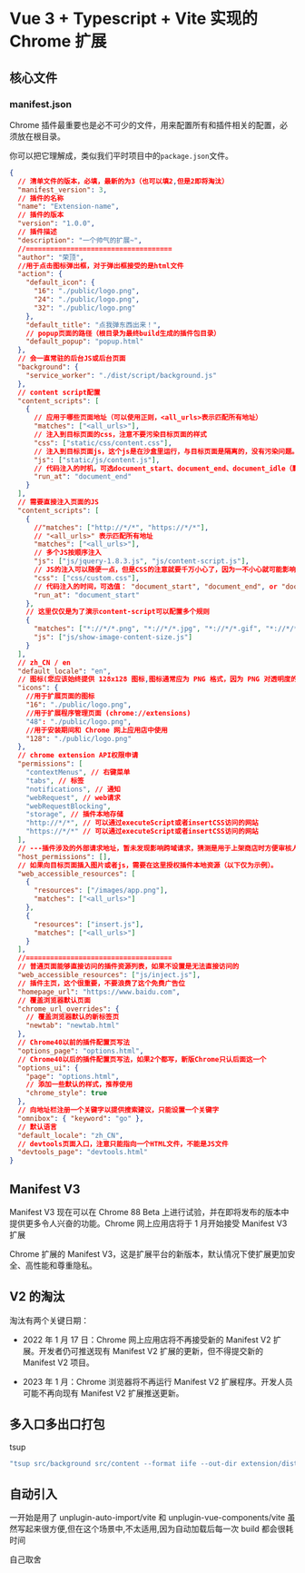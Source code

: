 # Vue 3 + Typescript + Vite 实现的 Chrome 扩展

## 核心文件

### manifest.json

Chrome 插件最重要也是必不可少的文件，用来配置所有和插件相关的配置，必须放在根目录。

你可以把它理解成，类似我们平时项目中的`package.json`文件。

```json
{
  // 清单文件的版本，必填，最新的为3（也可以填2,但是2即将淘汰）
  "manifest_version": 3,
  // 插件的名称
  "name": "Extension-name",
  // 插件的版本
  "version": "1.0.0",
  // 插件描述
  "description": "一个帅气的扩展~",
  //====================================
  "author": "荣顶",
  //用于点击图标弹出框，对于弹出框接受的是html文件
  "action": {
    "default_icon": {
      "16": "./public/logo.png",
      "24": "./public/logo.png",
      "32": "./public/logo.png"
    },
    "default_title": "点我弹东西出来！",
    // popup页面的路径（根目录为最终build生成的插件包目录）
    "default_popup": "popup.html"
  },
  // 会一直常驻的后台JS或后台页面
  "background": {
    "service_worker": "./dist/script/background.js"
  },
  // content script配置
  "content_scripts": [
    {
      // 应用于哪些页面地址（可以使用正则，<all_urls>表示匹配所有地址）
      "matches": ["<all_urls>"],
      // 注入到目标页面的css，注意不要污染目标页面的样式
      "css": ["static/css/content.css"],
      // 注入到目标页面js，这个js是在沙盒里运行，与目标页面是隔离的，没有污染问题。
      "js": ["static/js/content.js"],
      // 代码注入的时机，可选document_start、document_end、document_idle（默认）
      "run_at": "document_end"
    }
  ],
  // 需要直接注入页面的JS
  "content_scripts": [
    {
      //"matches": ["http://*/*", "https://*/*"],
      // "<all_urls>" 表示匹配所有地址
      "matches": ["<all_urls>"],
      // 多个JS按顺序注入
      "js": ["js/jquery-1.8.3.js", "js/content-script.js"],
      // JS的注入可以随便一点，但是CSS的注意就要千万小心了，因为一不小心就可能影响全局样式
      "css": ["css/custom.css"],
      // 代码注入的时间，可选值： "document_start", "document_end", or "document_idle"，最后一个表示页面空闲时，默认document_idle
      "run_at": "document_start"
    },
    // 这里仅仅是为了演示content-script可以配置多个规则
    {
      "matches": ["*://*/*.png", "*://*/*.jpg", "*://*/*.gif", "*://*/*.bmp"],
      "js": ["js/show-image-content-size.js"]
    }
  ],
  // zh_CN / en
  "default_locale": "en",
  // 图标(您应该始终提供 128x128 图标,图标通常应为 PNG 格式，因为 PNG 对透明度的支持最好)
  "icons": {
    //用于扩展页面的图标
    "16": "./public/logo.png",
    //用于扩展程序管理页面 (chrome://extensions)
    "48": "./public/logo.png",
    //用于安装期间和 Chrome 网上应用店中使用
    "128": "./public/logo.png"
  },
  // chrome extension API权限申请
  "permissions": [
    "contextMenus", // 右键菜单
    "tabs", // 标签
    "notifications", // 通知
    "webRequest", // web请求
    "webRequestBlocking",
    "storage", // 插件本地存储
    "http://*/*", // 可以通过executeScript或者insertCSS访问的网站
    "https://*/*" // 可以通过executeScript或者insertCSS访问的网站
  ],
  // ---插件涉及的外部请求地址，暂未发现影响跨域请求，猜测是用于上架商店时方便审核人员查阅
  "host_permissions": [],
  // 如果向目标页面插入图片或者js，需要在这里授权插件本地资源（以下仅为示例）。
  "web_accessible_resources": [
    {
      "resources": ["/images/app.png"],
      "matches": ["<all_urls>"]
    },
    {
      "resources": ["insert.js"],
      "matches": ["<all_urls>"]
    }
  ],
  //====================================
  // 普通页面能够直接访问的插件资源列表，如果不设置是无法直接访问的
  "web_accessible_resources": ["js/inject.js"],
  // 插件主页，这个很重要，不要浪费了这个免费广告位
  "homepage_url": "https://www.baidu.com",
  // 覆盖浏览器默认页面
  "chrome_url_overrides": {
    // 覆盖浏览器默认的新标签页
    "newtab": "newtab.html"
  },
  // Chrome40以前的插件配置页写法
  "options_page": "options.html",
  // Chrome40以后的插件配置页写法，如果2个都写，新版Chrome只认后面这一个
  "options_ui": {
    "page": "options.html",
    // 添加一些默认的样式，推荐使用
    "chrome_style": true
  },
  // 向地址栏注册一个关键字以提供搜索建议，只能设置一个关键字
  "omnibox": { "keyword": "go" },
  // 默认语言
  "default_locale": "zh_CN",
  // devtools页面入口，注意只能指向一个HTML文件，不能是JS文件
  "devtools_page": "devtools.html"
}
```

## Manifest V3

Manifest V3 现在可以在 Chrome 88 Beta 上进行试验，并在即将发布的版本中提供更多令人兴奋的功能。Chrome 网上应用店将于 1 月开始接受 Manifest V3 扩展

Chrome 扩展的 Manifest V3，这是扩展平台的新版本，默认情况下使扩展更加安全、高性能和尊重隐私。

## V2 的淘汰

淘汰有两个关键日期：

- 2022 年 1 月 17 日：Chrome 网上应用店将不再接受新的 Manifest V2 扩展。开发者仍可推送现有 Manifest V2 扩展的更新，但不得提交新的 Manifest V2 项目。

- 2023 年 1 月：Chrome 浏览器将不再运行 Manifest V2 扩展程序。开发人员可能不再向现有 Manifest V2 扩展推送更新。

## 多入口多出口打包

tsup

```sh
"tsup src/background src/content --format iife --out-dir extension/dist --no-splitting",
```

## 自动引入

一开始是用了
unplugin-auto-import/vite 和
unplugin-vue-components/vite
虽然写起来很方便,但在这个场景中,不太适用,因为自动加载后每一次 build 都会很耗时间

自己取舍

